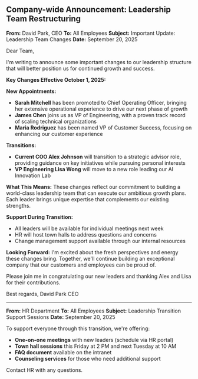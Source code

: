 ## Company-wide Announcement: Leadership Team Restructuring

**From:** David Park, CEO
**To:** All Employees
**Subject:** Important Update: Leadership Team Changes
**Date:** September 20, 2025

Dear Team,

I'm writing to announce some important changes to our leadership structure that will better position us for continued growth and success.

**Key Changes Effective October 1, 2025:**

**New Appointments:**
- **Sarah Mitchell** has been promoted to Chief Operating Officer, bringing her extensive operational experience to drive our next phase of growth
- **James Chen** joins us as VP of Engineering, with a proven track record of scaling technical organizations
- **Maria Rodriguez** has been named VP of Customer Success, focusing on enhancing our customer experience

**Transitions:**
- **Current COO Alex Johnson** will transition to a strategic advisor role, providing guidance on key initiatives while pursuing personal interests
- **VP Engineering Lisa Wong** will move to a new role leading our AI Innovation Lab

**What This Means:**
These changes reflect our commitment to building a world-class leadership team that can execute our ambitious growth plans. Each leader brings unique expertise that complements our existing strengths.

**Support During Transition:**
- All leaders will be available for individual meetings next week
- HR will host town halls to address questions and concerns
- Change management support available through our internal resources

**Looking Forward:**
I'm excited about the fresh perspectives and energy these changes bring. Together, we'll continue building an exceptional company that our customers and employees can be proud of.

Please join me in congratulating our new leaders and thanking Alex and Lisa for their contributions.

Best regards,
David Park
CEO

---

**From:** HR Department
**To:** All Employees
**Subject:** Leadership Transition Support Sessions
**Date:** September 20, 2025

To support everyone through this transition, we're offering:

- **One-on-one meetings** with new leaders (schedule via HR portal)
- **Town hall sessions** this Friday at 2 PM and next Tuesday at 10 AM
- **FAQ document** available on the intranet
- **Counseling services** for those who need additional support

Contact HR with any questions.
